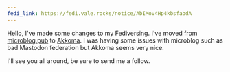 ```yaml
---
fedi_link: https://fedi.vale.rocks/notice/AbIMov4Hp4kbsfabdA
---
```


Hello,
I've made some changes to my Fediversing. I've moved from [microblog.pub](https://docs.microblog.pub) to [Akkoma](https://akkoma.social). I was having some issues with microblog such as bad Mastodon federation but Akkoma seems very nice.

I'll see you all around, be sure to send me a follow.

